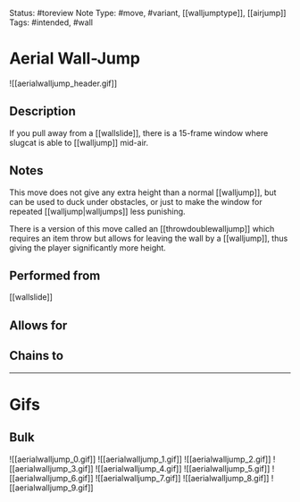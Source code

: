 Status: #toreview 
Note Type: #move, #variant, [[walljumptype]], [[airjump]]
Tags: #intended, #wall 

# Aerial Wall-Jump
![[aerialwalljump_header.gif]]
## Description
If you pull away from a [[wallslide]], there is a 15-frame window where slugcat is able to [[walljump]] mid-air.

## Notes
This move does not give any extra height than a normal [[walljump]], but can be used to duck under obstacles, or just to make the window for repeated [[walljump|walljumps]] less punishing.

There is a version of this move called an [[throwdoublewalljump]] which requires an item throw but allows for leaving the wall by a [[walljump]], thus giving the player significantly more height.

## Performed from
[[wallslide]]

## Allows for


## Chains to


___
# Gifs
## Bulk
![[aerialwalljump_0.gif]]
![[aerialwalljump_1.gif]]
![[aerialwalljump_2.gif]]
![[aerialwalljump_3.gif]]
![[aerialwalljump_4.gif]]
![[aerialwalljump_5.gif]]
![[aerialwalljump_6.gif]]
![[aerialwalljump_7.gif]]
![[aerialwalljump_8.gif]]
![[aerialwalljump_9.gif]]